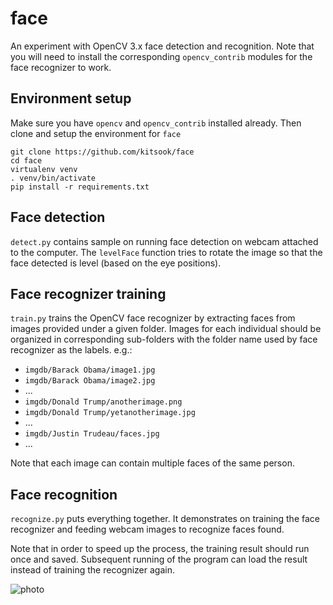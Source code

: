 # face

An experiment with OpenCV 3.x face detection and recognition.  Note that you
will need to install the corresponding `opencv_contrib` modules for the face
recognizer to work.

## Environment setup

Make sure you have `opencv` and `opencv_contrib` installed already. Then clone
and setup the environment for `face`

```
git clone https://github.com/kitsook/face
cd face
virtualenv venv
. venv/bin/activate
pip install -r requirements.txt
```

## Face detection

`detect.py` contains sample on running face detection on webcam attached to the
computer. The  `levelFace` function tries to rotate the image so that the
face detected is level (based on the eye positions).

## Face recognizer training

`train.py` trains the OpenCV face recognizer by extracting faces from images
provided under a given folder. Images for each individual should be
organized in corresponding sub-folders with the folder name used by face
recognizer as the labels. e.g.:

* `imgdb/Barack Obama/image1.jpg`
* `imgdb/Barack Obama/image2.jpg`
* ...
* `imgdb/Donald Trump/anotherimage.png`
* `imgdb/Donald Trump/yetanotherimage.jpg`
* ...
* `imgdb/Justin Trudeau/faces.jpg`
* ...

Note that each image can contain multiple faces of the same person.

## Face recognition

`recognize.py` puts everything together.  It demonstrates on training the face
recognizer and feeding webcam images to recognize faces found.

Note that in order to speed up the process, the training result should run once
and saved.  Subsequent running of the program can load the result instead of
training the recognizer again.

![photo](https://3.bp.blogspot.com/-algeXrYnjO0/WHMo9xn8BgI/AAAAAAAAHss/mnPIJYXLkJQjGyQW4CDdlDWmSm5P4igrwCLcB/s1600/face%2Brecognition.png "photo")
